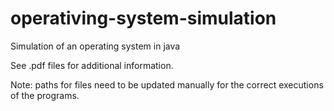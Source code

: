 # operativing-system-simulation

Simulation of an operating system in java

See .pdf files for additional information.

Note: paths for files need to be updated manually for the correct executions of the programs.
